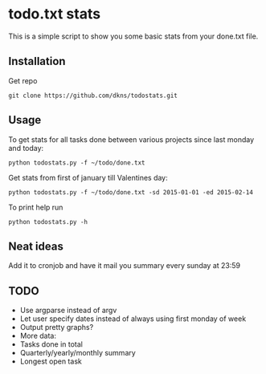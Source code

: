 # todo.txt stats #

This is a simple script to show you some basic stats from your done.txt file.

## Installation ##

Get repo

    git clone https://github.com/dkns/todostats.git

## Usage ##

To get stats for all tasks done between various projects since last monday and today:

    python todostats.py -f ~/todo/done.txt

Get stats from first of january till Valentines day:

    python todostats.py -f ~/todo/done.txt -sd 2015-01-01 -ed 2015-02-14

To print help run

    python todostats.py -h

## Neat ideas ##

Add it to cronjob and have it mail you summary every sunday at 23:59

## TODO ##

* Use argparse instead of argv
* Let user specify dates instead of always using first monday of week
* Output pretty graphs?
* More data:
* Tasks done in total
* Quarterly/yearly/monthly summary
* Longest open task
